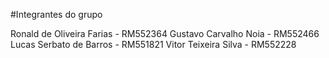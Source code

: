 #Integrantes do grupo

Ronald de Oliveira Farias - RM552364
Gustavo Carvalho Noia - RM552466
Lucas Serbato de Barros - RM551821
Vitor Teixeira Silva - RM552228
